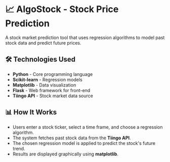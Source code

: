 <body>
    <h1>📈 AlgoStock - Stock Price Prediction</h1>
    <p>A stock market prediction tool that uses regression algorithms to model past stock data and predict future prices.</p>
    
  <h2>🛠️ Technologies Used</h2>
  <ul>
      <li><b>Python</b> - Core programming language</li>
      <li><b>Scikit-learn</b> - Regression models</li>
      <li><b>Matplotlib</b> - Data visualization</li>
      <li><b>Flask</b> - Web framework for front-end</li>
      <li><b>Tiingo API</b> - Stock market data source</li>
  </ul>
<h2>📊 How It Works</h2>
    <ul>
        <li>Users enter a stock ticker, select a time frame, and choose a regression algorithm.</li>
        <li>The system fetches past stock data from the <b>Tiingo API</b>.</li>
        <li>The chosen regression model is applied to predict the stock's future trend.</li>
        <li>Results are displayed graphically using <b>matplotlib</b>.</li>
    </ul>
  
</body>
